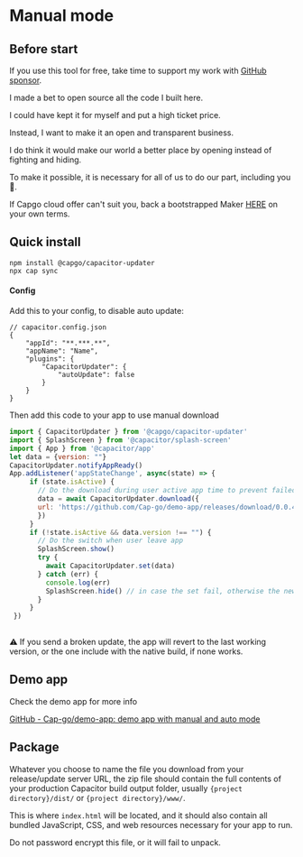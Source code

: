 # Manual mode

## Before start



If you use this tool for free, take time to support my work with [GitHub sponsor](https://github.com/sponsors/riderx).

I made a bet to open source all the code I built here.

I could have kept it for myself and put a high ticket price.

Instead, I want to make it an open and transparent business.

I do think it would make our world a better place by opening instead of fighting and hiding.

To make it possible, it is necessary for all of us to do our part, including you 🥹.

If Capgo cloud offer can't suit you, back a bootstrapped Maker [HERE](https://github.com/sponsors/riderx) on your own terms.

## Quick install

```
npm install @capgo/capacitor-updater
npx cap sync
```

#### Config

Add this to your config, to disable auto update:

```tsx
// capacitor.config.json
{
	"appId": "**.***.**",
	"appName": "Name",
	"plugins": {
		"CapacitorUpdater": {
			"autoUpdate": false
		}
	}
}
```

Then add this code to your app to use manual download

```jsx
import { CapacitorUpdater } from '@capgo/capacitor-updater'
import { SplashScreen } from '@capacitor/splash-screen'
import { App } from '@capacitor/app'
let data = {version: ""}
CapacitorUpdater.notifyAppReady()
App.addListener('appStateChange', async(state) => {
     if (state.isActive) {
       // Do the download during user active app time to prevent failed download
       data = await CapacitorUpdater.download({
       url: 'https://github.com/Cap-go/demo-app/releases/download/0.0.4/dist.zip',
       })
     }
     if (!state.isActive && data.version !== "") {
       // Do the switch when user leave app
       SplashScreen.show()
       try {
         await CapacitorUpdater.set(data)
       } catch (err) {
         console.log(err)
         SplashScreen.hide() // in case the set fail, otherwise the new app will have to hide it
       }
     }
 })
 
```

⚠️ If you send a broken update, the app will revert to the last working version, or the one include with the native build, if none works.

## Demo app&#x20;

Check the demo app for more info

[GitHub - Cap-go/demo-app: demo app with manual and auto mode](https://github.com/Cap-go/demo-app)

## Package

Whatever you choose to name the file you download from your release/update server URL, the zip file should contain the full contents of your production Capacitor build output folder, usually `{project directory}/dist/` or `{project directory}/www/`.

This is where `index.html` will be located, and it should also contain all bundled JavaScript, CSS, and web resources necessary for your app to run.

Do not password encrypt this file, or it will fail to unpack.
